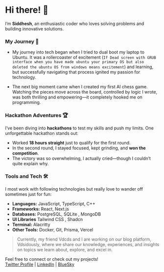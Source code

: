 # Hi there! 👋

I’m **Siddhesh**, an enthusiastic coder who loves solving problems and building innovative solutions.


### My Journey 🚀

- My journey into tech began when I tried to dual boot my laptop to Ubuntu. It was a rollercoaster of excitement (`If Dead screen with GRUB interface when you have made ubuntu your primary OS but also deleted the ubuntu OS from windows means excitement`) and learning, but successfully navigating that process ignited my passion for technology.

- The next big moment came when I created my first AI chess game. Watching the pieces move across the board, controlled by logic I wrote, was both thrilling and empowering—it completely hooked me on programming.


### Hackathon Adventures 🏆

I’ve been diving into **hackathons** to test my skills and push my limits. One unforgettable hackathon stands out:  

- Worked **18 hours straight** just to qualify for the first round.  
- In the second round, I stayed focused, kept grinding, and **won the competition**.  
- The victory was so overwhelming, I actually cried—though I couldn’t quite explain why.  


### Tools and Tech 🛠️

I most work with following technologies but really love to wander off sometimes just for fun:

- **Languages:** JavaScript, TypeScript, C++  
- **Frameworks:** React, Next.js  
- **Databases:** PostgreSQL, SQLite , MongoDB
- **UI Libraries** Tailwind CSS , Shadcn 
- **Terminal:** Alacritty
- **Other Tools:** Docker, Git, Prisma, Vercel


>Currently, my friend Vdcds and I are working on our blog platform, Vdsidously, where we share our knowledge, experiences, and insights on topics we learn about, explore, and excel in.


Feel free to connect or check out my projects!  
[Twitter Profile](https://x.com/the_demon_sid) | [LinkedIn](https://www.linkedin.com/in/siddhesh-shrirame-b9427a257/) | [BlueSky](https://bsky.app/profile/the-demon-sid.bsky.social)


<!---
thedemonsid/thedemonsid is a ✨ special ✨ repository because its `README.md` (this file) appears on your GitHub profile.
You can click the Preview link to take a look at your changes.
--->
